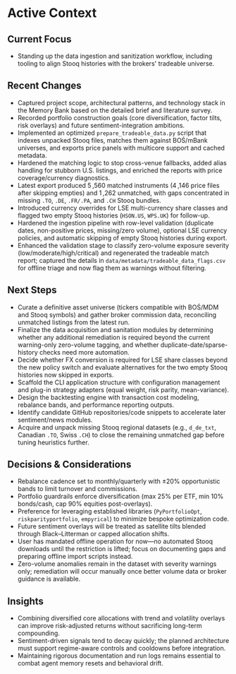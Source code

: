 # Active Context

## Current Focus
- Standing up the data ingestion and sanitization workflow, including tooling to align Stooq histories with the brokers' tradeable universe.

## Recent Changes
- Captured project scope, architectural patterns, and technology stack in the Memory Bank based on the detailed brief and literature survey.
- Recorded portfolio construction goals (core diversification, factor tilts, risk overlays) and future sentiment-integration ambitions.
- Implemented an optimized `prepare_tradeable_data.py` script that indexes unpacked Stooq files, matches them against BOŚ/mBank universes, and exports price panels with multicore support and cached metadata.
- Hardened the matching logic to stop cross-venue fallbacks, added alias handling for stubborn U.S. listings, and enriched the reports with price coverage/currency diagnostics.
- Latest export produced 5 ,560 matched instruments (4 ,146 price files after skipping empties) and 1 ,262 unmatched, with gaps concentrated in missing `.TO`, `.DE`, `.FR/.PA`, and `.CH` Stooq bundles.
- Introduced currency overrides for LSE multi-currency share classes and flagged two empty Stooq histories (`HSON.US`, `WPS.UK`) for follow-up.
- Hardened the ingestion pipeline with row-level validation (duplicate dates, non-positive prices, missing/zero volume), optional LSE currency policies, and automatic skipping of empty Stooq histories during export.
- Enhanced the validation stage to classify zero-volume exposure severity (low/moderate/high/critical) and regenerated the tradeable match report; captured the details in `data/metadata/tradeable_data_flags.csv` for offline triage and now flag them as warnings without filtering.

## Next Steps
- Curate a definitive asset universe (tickers compatible with BOŚ/MDM and Stooq symbols) and gather broker commission data, reconciling unmatched listings from the latest run.
- Finalize the data acquisition and sanitation modules by determining whether any additional remediation is required beyond the current warning-only zero-volume tagging, and whether duplicate-date/sparse-history checks need more automation.
- Decide whether FX conversion is required for LSE share classes beyond the new policy switch and evaluate alternatives for the two empty Stooq histories now skipped in exports.
- Scaffold the CLI application structure with configuration management and plug-in strategy adapters (equal weight, risk parity, mean-variance).
- Design the backtesting engine with transaction cost modeling, rebalance bands, and performance reporting outputs.
- Identify candidate GitHub repositories/code snippets to accelerate later sentiment/news modules.
- Acquire and unpack missing Stooq regional datasets (e.g., `d_de_txt`, Canadian `.TO`, Swiss `.CH`) to close the remaining unmatched gap before tuning heuristics further.

## Decisions & Considerations
- Rebalance cadence set to monthly/quarterly with ±20% opportunistic bands to limit turnover and commissions.
- Portfolio guardrails enforce diversification (max 25% per ETF, min 10% bonds/cash, cap 90% equities post-overlays).
- Preference for leveraging established libraries (`PyPortfolioOpt`, `riskparityportfolio`, `empyrical`) to minimize bespoke optimization code.
- Future sentiment overlays will be treated as satellite tilts blended through Black–Litterman or capped allocation shifts.
- User has mandated offline operation for now—no automated Stooq downloads until the restriction is lifted; focus on documenting gaps and preparing offline import scripts instead.
- Zero-volume anomalies remain in the dataset with severity warnings only; remediation will occur manually once better volume data or broker guidance is available.

## Insights
- Combining diversified core allocations with trend and volatility overlays can improve risk-adjusted returns without sacrificing long-term compounding.
- Sentiment-driven signals tend to decay quickly; the planned architecture must support regime-aware controls and cooldowns before integration.
- Maintaining rigorous documentation and run logs remains essential to combat agent memory resets and behavioral drift.
